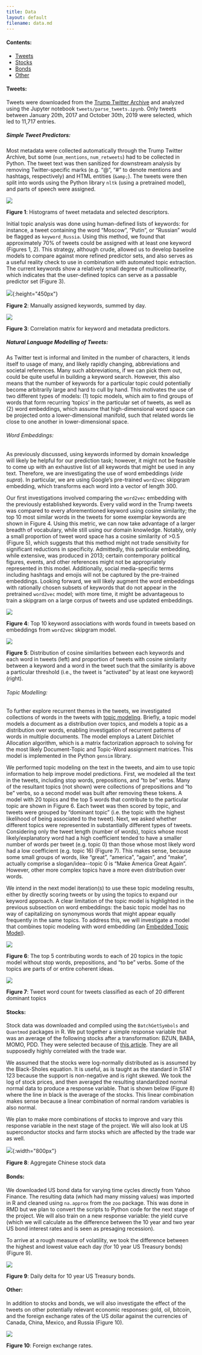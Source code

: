 ```yaml
---
title: Data 
layout: default
filename: data.md
--- 
```


#### Contents:
 
 - [Tweets](#tweet)
 - [Stocks](#stock)
 - [Bonds](#bond)
 - [Other](#other-anchor)


#### Tweets: <a name="tweet" class="anchor"> </a>
Tweets were downloaded from the [Trump Twitter Archive](http://www.trumptwitterarchive.com/archive) and analyzed using the Jupyter notebook `tweets/parse_tweets.ipynb`. 
Only tweets between January 20th, 2017 and October 30th, 2019 were selected, which led to 11,717 entries. 

##### Simple Tweet Predictors:

Most metadata were collected automatically through the Trump Twitter Archive, but some (`num_mentions`, `num_retweets`) had to be collected in Python. 
The tweet text was then sanitized for downstream analysis by removing Twitter-specific marks (e.g. “@”, “#” to denote mentions and hashtags, respectively) and HTML entities (`&amp;`). 
The tweets were then split into words using the Python library `nltk` (using a pretrained model), and parts of speech were assigned.

![](assets/img/image6.png)

**Figure 1**: Histograms of tweet metadata and selected descriptors.

Initial topic analysis was done using human-defined lists of keywords: for instance, a tweet containing the word “Moscow”, “Putin”, or “Russian” would be flagged as `keyword_Russia`. 
Using this method, we found that approximately 70% of tweets could be assigned with at least one keyword (Figures 1, 2). 
This strategy, although crude, allowed us to develop baseline models to compare against more refined predictor sets, 
and also serves as a useful reality check to use in combination with automated topic extraction. 
The current keywords show a relatively small degree of multicollinearity, which indicates that the user-defined topics can serve as a passable predictor set (Figure 3).

![](assets/img/image4.png){:height="450px"}

**Figure 2**: Manually assigned keywords, summed by day. 

![](assets/img/image1.png)

**Figure 3**: Correlation matrix for keyword and metadata predictors.

##### Natural Language Modelling of Tweets:

As Twitter text is informal and limited in the number of characters, it lends itself to usage of many, and likely rapidly changing, abbreviations and societal references. 
Many such abbreviations, if we can pick them out, could be quite useful in building a keyword search. 
However, this also means that the number of keywords for a particular topic could potentially become arbitrarily large and hard to cull by hand. 
This motivates the use of two different types of models: 
(1) topic models, which aim to find groups of words that form recurring ‘topics’ in the particular set of tweets, as well as 
(2) word embeddings, which assume that high-dimensional word space can be projected onto a lower-dimensional manifold, such that related words lie close to one another in lower-dimensional space.

###### Word Embeddings:

As previously discussed, using keywords informed by domain knowledge will likely be helpful for our prediction task; 
however, it might not be feasible to come up with an exhaustive list of all keywords that might be used in any text. 
Therefore, we are investigating the use of word embeddings (*vide supra*). 
In particular, we are using Google’s pre-trained `word2vec` skipgram embedding, which transforms each word into a vector of length 300.

Our first investigations involved comparing the `word2vec` embedding with the previously established keywords. 
Every valid word in the Trump tweets was compared to every aforementioned keyword using cosine similarity; 
the top 10 most similar words in the tweets for some exemplar keywords are shown in Figure 4. 
Using this metric, we can now take advantage of a larger breadth of vocabulary, while still using our domain knowledge. 
Notably, only a small proportion of tweet word space has a cosine similarity of  >0.5 (Figure 5), which suggests that this method might not trade sensitivity for significant reductions in specificity.
Admittedly, this particular embedding, while extensive, was produced in 2013; certain contemporary political figures, events, and other references might not be appropriately represented in this model.
Additionally, social media-specific terms including hashtags and emojis will not be captured by the pre-trained embeddings. 
Looking forward, we will likely augment the word embeddings with rationally chosen subsets of keywords that do not appear in the pretrained `word2vec` model; 
with more time, it might be advantageous to train a skipgram on a large corpus of tweets and use updated embeddings.

![](assets/img/image3.png)

**Figure 4**: Top 10 keyword associations with words found in tweets based on embeddings from `word2vec` skipgram model.

![](assets/img/image7.png)

**Figure 5**: Distribution of cosine similarities between each keywords and each word in tweets (left) and proportion of tweets with cosine similarity between a keyword and a word in the tweet such that the similarity is above a particular threshold (i.e., the tweet is “activated” by at least one keyword) (right).

###### Topic Modelling:

To further explore recurrent themes in the tweets, we investigated collections of words in the tweets with [topic modeling](http://www.jmlr.org/papers/volume3/blei03a/blei03a.pdf). 
Briefly, a topic model models a document as a distribution over topics, and models a topic as a distribution over words, enabling investigation of recurrent patterns of words in multiple documents. 
The model employs a Latent Dirichlet Allocation algorithm, which is a matrix factorization approach to solving for the most likely Document-Topic and Topic-Word assignment matrices. 
This model is implemented in the Python `gensim` library.

We performed topic modeling on the text in the tweets, and aim to use topic information to help improve model predictions. 
First, we modeled all the text in the tweets, including stop words, prepositions, and “to be” verbs. 
Many of the resultant topics (not shown) were collections of prepositions and “to be” verbs, so a second model was built after removing these tokens. 
A model with 20 topics and the top 5 words that contribute to the particular topic are shown in Figure 6. 
Each tweet was then scored by topic, and tweets were grouped by “dominant topic” (i.e. the topic with the highest likelihood of being associated to the tweet). 
Next, we asked whether different topics were represented in substantially different types of tweets. 
Considering only the tweet length (number of words), topics whose most likely/explanatory word had a high coefficient tended to have a smaller number of words per tweet (e.g. topic 0) 
than those whose most likely word had a low coefficient (e.g. topic 16) (Figure 7). 
This makes sense, because some small groups of words, like “great”, “america”, “again”, and “make”, actually comprise a slogan/idea--topic 0 is “Make America Great Again”. 
However, other more complex topics have a more even distribution over words.

We intend in the next model iteration(s) to use these topic modeling results, either by directly scoring tweets or by using the topics to expand our keyword approach. 
A clear limitation of the topic model is highlighted in the previous subsection on word embeddings: 
the basic topic model has no way of capitalizing on synonymous words that might appear equally frequently in the same topics. 
To address this, we will investigate a model that combines topic modeling with word embedding (an [Embedded Topic Model](https://arxiv.org/pdf/1907.04907.pdf)).

![](assets/img/image2.png)

**Figure 6**: The top 5 contributing words to each of 20 topics in the topic model without stop words, prepositions, and “to be” verbs. Some of the topics are parts of or entire coherent ideas.

![](assets/img/image11.png)

**Figure 7**: Tweet word count for tweets classified as each of 20 different dominant topics


#### Stocks: <a name="stock" class="anchor"> </a>

Stock data was downloaded and compiled using the `BatchGetSymbols` and `Quantmod` packages in R. 
We put together a simple response variable that was an average of the following stocks after a transformation: BZUN, BABA, MOMO, PDD. 
They were selected because of [this article](https://www.investors.com/market-trend/stock-market-today/stock-market-rips-higher-trade-optimism-chinese-stocks-make-big-moves/). 
They are all supposedly highly correlated with the trade war.

We assumed that the stocks were log-normally distributed as is assumed by the Black-Sholes equation. 
It is useful, as is taught as the standard in STAT 123 because the support is non-negative and is right skewed. 
We took the log of stock prices, and then averaged the resulting standardized normal normal data to produce a response variable. 
That is shown below (Figure 8) where the line in black is the average of the stocks. 
This linear combination makes sense because a linear combination of normal random variables is also normal.

We plan to make more combinations of stocks to improve and vary this response variable in the next stage of the project. We will also look at US superconductor stocks and farm stocks which are affected by the trade war as well.

![](assets/img/image9.png){:width="800px"}

**Figure 8**: Aggregate Chinese stock data


#### Bonds: <a name="bond" class="anchor"> </a>

We downloaded US bond data for varying time cycles directly from Yahoo Finance. 
The resulting data (which had many missing values) was imported in R and cleaned using `na.approx` from the `zoo` package.
This was done in RMD but we plan to convert the scripts to Python code for the next stage of the project.
We will also train on a new response variable: 
the yield curve (which we will calculate as the difference between the 10 year and two year US bond interest rates and is seen as presaging recession).

To arrive at a rough measure of volatility, we took the difference between the highest and lowest value each day (for 10 year US Treasury bonds) (Figure 9).

![](assets/img/image5.png)

**Figure 9**: Daily delta for 10 year US Treasury bonds.


#### Other: <a name="other-anchor" class="anchor"> </a>

In addition to stocks and bonds, we will also investigate the effect of the tweets on other potentially relevant economic responses: 
gold, oil, bitcoin, and the foreign exchange rates of the US dollar against the currencies of Canada, China, Mexico, and Russia (Figure 10).

![](assets/img/image10.png)

**Figure 10**: Foreign exchange rates.

